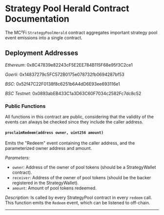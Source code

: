 # Strategy Pool Herald Contract Documentation

The MC²Fi `StrategyPoolHerald` contract aggregates important strategy pool event emissions into a single contract.

## Deployment Addresses

_Ethereum_:
0x8C47839e82243cF5E2EE784B115F68e95f3C2ce1

_Goerli:_
0x14837279c5FC572B0175e078732fb0694287bf53

_BSC_:
0x52f47C22F0138f8c6251b6A4dD6E93ee693116e1

_BSC Testnet_:
0x0893abEB433C1a3D63C60F7034c2582Fc7dc8c52

### Public Functions
All functions in this contract are public, considering that the validity of the events can always be checked since they include the caller address.

#### `proclaimRedeem(address owner, uint256 amount)`

Emits the "Redeem" event containing the caller address, and the parameterized owner address and amount.

_Parameters:_
- `owner`: Address of the owner of pool tokens (should be a StrategyWallet contract).
- `receiver`: Address of the owner of pool tokens (should be the backer registered in the StrategyWallet).
- `amount`: Amount of pool tokens redeemed.

_Description:_
Is called by every StrategyPool contract in every `redeem` call. This function emits the `Redeem` event, which can be listened to off-chain.

---
